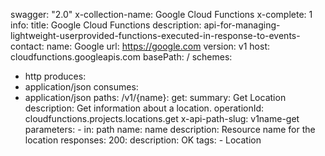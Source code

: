 swagger: "2.0"
x-collection-name: Google Cloud Functions
x-complete: 1
info:
  title: Google Cloud Functions
  description: api-for-managing-lightweight-userprovided-functions-executed-in-response-to-events-
  contact:
    name: Google
    url: https://google.com
  version: v1
host: cloudfunctions.googleapis.com
basePath: /
schemes:
- http
produces:
- application/json
consumes:
- application/json
paths:
  /v1/{name}:
    get:
      summary: Get Location
      description: Get information about a location.
      operationId: cloudfunctions.projects.locations.get
      x-api-path-slug: v1name-get
      parameters:
      - in: path
        name: name
        description: Resource name for the location
      responses:
        200:
          description: OK
      tags:
      - Location